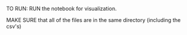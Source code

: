 TO RUN:
RUN the notebook for visualization.

MAKE SURE that all of the files are in the same directory (including the csv's)
